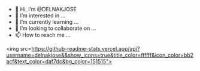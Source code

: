 - 👋 Hi, I’m @DELNAKJOSE
- 👀 I’m interested in ...
- 🌱 I’m currently learning ...
- 💞️ I’m looking to collaborate on ...
- 📫 How to reach me ...

<img src=https://github-readme-stats.vercel.app/api?username=delnakjose&&show_icons=true&title_color=ffffff&icon_color=bb2acf&text_color=daf7dc&bg_color=151515">

